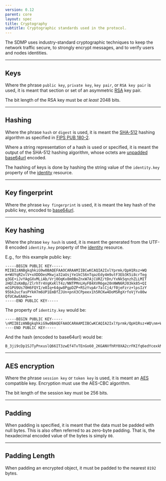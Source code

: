 ```yaml
---
version: 0.12
parent: core
layout: spec
title: Cryptography
subtitle: Cryptographic standards used in the protocol.
---
```



The SDMP uses industry-standard cryptographic techniques to keep the network traffic
secure, to strongly encrypt messages, and to verify users and nodes identities.

---

## Keys

Where the phrase `public key`, `private key`, `key pair`, or `RSA key pair` is
used, it is meant that section or set of an asymmetric [RSA][w_rsa] key pair.

The bit length of the RSA key must be *at least* 2048 bits.

---

## Hashing

Where the phrase `hash` or `digest` is used, it is meant
the [SHA-512][w_sha2] hashing algorithm as specified in [FIPS PUB 180-2][fips180].

Where a string representation of a hash is used or specified, it is meant the output of
the SHA-512 hashing algorithm, whose octets are [unpadded base64url][base64] encoded.

The hashing of keys is done by hashing the string value of the `identity.key`
property of the [identity](../identity) resource.

---

## Key fingerprint

Where the phrase `key fingerprint` is used, it is meant the key hash of the public
key, encoded to [base64url][base64].

---

## Key hashing

Where the phrase `key hash` is used, it is meant the generated from the UTF-8
encoded `identity.key` property of the [identity](../identity) resource.

E.g., for this example public key:

	-----BEGIN PUBLIC KEY-----
	MIIBIzANBgkqhkiG9w0BAQEFAAOCARAAMIIBCwKCAQIA2IxlYprmk/QpH1Rsz+WQ
	m+WUYqR2xlV+xXDDOesMkwja32aUsjYe1kCS6nTqazEdy4m9utF3Eb3K5i8crTeg
	g3GE+iJvYAgGXvMLiAb/Vrj0OqKv8m0BoZnxW7AjCURZ/tDn/YxNk5qnzhZLLMIT
	zHQlZsKmBp/ZlrhTr4VgKxKlT4z/NNTPMnLHyFB4XVR6ge20nNWN6RJ03kk85+QI
	mCGPU9Us70H6FQYI/e0Iq+64gw8PgpDZP+RSzYvpAr7alCj4/f0jeFzrz+lpsIzY
	95bk2ucfasPYkH7m6UP1EmBfZJUn+pnX3CPpeex1h5RCKw4DoMSRgXrfoVjYv80w
	QfUCAwEAAQ==
	-----END PUBLIC KEY-----

The property of `identity.key` would be:

	-----BEGIN PUBLIC KEY-----\nMIIBIzANBgkqhkiG9w0BAQEFAAOCARAAMIIBCwKCAQIA2IxlYprmk/QpH1Rsz+WQ\nm+WUYqR2xlV+xXDDOesMkwja32aUsjYe1kCS6nTqazEdy4m9utF3Eb3K5i8crTeg\ng3GE+iJvYAgGXvMLiAb/Vrj0OqKv8m0BoZnxW7AjCURZ/tDn/YxNk5qnzhZLLMIT\nzHQlZsKmBp/ZlrhTr4VgKxKlT4z/NNTPMnLHyFB4XVR6ge20nNWN6RJ03kk85+QI\nmCGPU9Us70H6FQYI/e0Iq+64gw8PgpDZP+RSzYvpAr7alCj4/f0jeFzrz+lpsIzY\n95bk2ucfasPYkH7m6UP1EmBfZJUn+pnX3CPpeex1h5RCKw4DoMSRgXrfoVjYv80w\nQfUCAwEAAQ==\n-----END PUBLIC KEY-----

And the hash (encoded to base64url) would be:

	B_3ji9cDp1SJTyPnxuslQ66IT3zwEf4TvTEnGo60_2KGANVfhRY0XA2crFKIfq6edYcexkMYzfz6y3UsPZZLtw

---

## AES encryption

Where the phrase `session key` or `token key` is used, it is meant
an [AES][w_aes] compatible key. Encryption must use the AES-CBC algorithm.

The bit length of the session key must be 256 bits.

---

## Padding

When padding is specified, it is meant that the data must be padded with null bytes. This
is also often referred to as zero-byte padding. That is, the hexadecimal encoded value
of the bytes is simply `00`.

---

## Padding Length

When padding an encrypted object, it must be padded to the nearest `8192` bytes.


[w_rsa]: https://en.wikipedia.org/wiki/RSA_(cryptosystem)
[w_sha2]: https://en.wikipedia.org/wiki/SHA-2
[w_aes]: https://en.wikipedia.org/wiki/Advanced_Encryption_Standard
[fips180]: http://csrc.nist.gov/publications/fips/fips180-2/fips180-2.pdf
[base64]: https://tools.ietf.org/html/rfc4648#section-5
